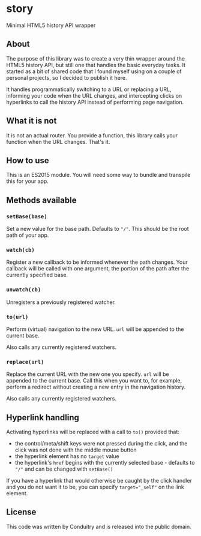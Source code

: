 # story
Minimal HTML5 history API wrapper

## About
The purpose of this library was to create a very thin wrapper around the HTML5 history API, but still one that handles the basic everyday tasks. It started as a bit of shared code that I found myself using on a couple of personal projects, so I decided to publish it here.

It handles programmatically switching to a URL or replacing a URL, informing your code when the URL changes, and intercepting clicks on hyperlinks to call the history API instead of performing page navigation.

## What it is not
It is not an actual router. You provide a function, this library calls your function when the URL changes. That's it.

## How to use
This is an ES2015 module. You will need some way to bundle and transpile this for your app.

## Methods available

### `setBase(base)`
Set a new value for the base path. Defaults to `"/"`. This should be the root path of your app.

### `watch(cb)`
Register a new callback to be informed whenever the path changes. Your callback will be called with one argument, the portion of the path after the currently specified base.

### `unwatch(cb)`
Unregisters a previously registered watcher.

### `to(url)`
Perform (virtual) navigation to the new URL. `url` will be appended to the current base.

Also calls any currently registered watchers.

### `replace(url)`
Replace the current URL with the new one you specify. `url` will be appended to the current base. Call this when you want to, for example, perform a redirect without creating a new entry in the navigation history.

Also calls any currently registered watchers.

## Hyperlink handling
Activating hyperlinks will be replaced with a call to `to()` provided that:
* the control/meta/shift keys were not pressed during the click, and the click was not done with the middle mouse button
* the hyperlink element has no `target` value
* the hyperlink's `href` begins with the currently selected base - defaults to `"/"` and can be changed with `setBase()`

If you have a hyperlink that would otherwise be caught by the click handler and you do not want it to be, you can specify `target="_self"` on the link element.

## License
This code was written by Conduitry and is released into the public domain.
